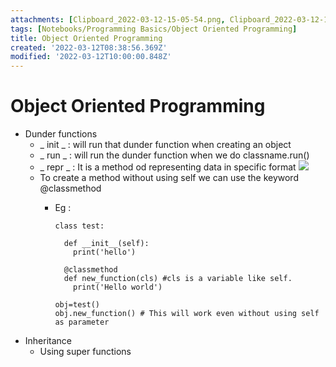 ```yaml
---
attachments: [Clipboard_2022-03-12-15-05-54.png, Clipboard_2022-03-12-15-06-19.png]
tags: [Notebooks/Programming Basics/Object Oriented Programming]
title: Object Oriented Programming
created: '2022-03-12T08:38:56.369Z'
modified: '2022-03-12T10:00:00.848Z'
---
```


# Object Oriented Programming

- Dunder functions 
  - _ init _  : will run that dunder function when creating an object
  - _ run _  :  will run the dunder function when we do classname.run()
  - _ repr _ : It is a method od representing data in specific format
  ![](@attachment/Clipboard_2022-03-12-15-06-19.png)
  - To create a method without using self we can use the keyword @classmethod
    - Eg :
    
          class test:

            def __init__(self):
              print('hello')
            
            @classmethod
            def new_function(cls) #cls is a variable like self. 
              print('Hello world')
          
          obj=test()
          obj.new_function() # This will work even without using self as parameter

- Inheritance
  - Using super functions
  

